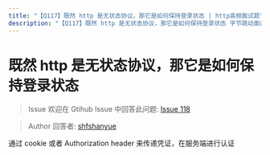 ```yaml
---
title: "【Q117】既然 http 是无状态协议，那它是如何保持登录状态 | http高频面试题"
description: "【Q117】既然 http 是无状态协议，那它是如何保持登录状态 字节跳动面试题、阿里腾讯面试题、美团小米面试题。"
---
```


# 既然 http 是无状态协议，那它是如何保持登录状态

> Issue
> 欢迎在 Gtihub Issue 中回答此问题: [Issue 118](https://github.com/shfshanyue/Daily-Question/issues/118)

> Author
> 回答者: [shfshanyue](https://github.com/shfshanyue)

通过 cookie 或者 Authorization header 来传递凭证，在服务端进行认证
